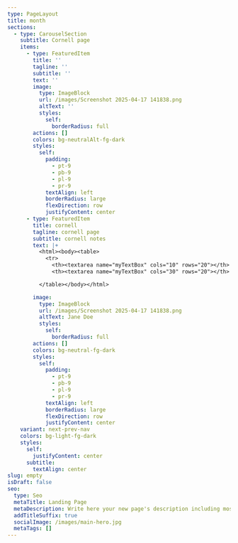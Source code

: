 ```yaml
---
type: PageLayout
title: month
sections:
  - type: CarouselSection
    subtitle: Cornell page
    items:
      - type: FeaturedItem
        title: ''
        tagline: ''
        subtitle: ''
        text: ''
        image:
          type: ImageBlock
          url: /images/Screenshot 2025-04-17 141838.png
          altText: ''
          styles:
            self:
              borderRadius: full
        actions: []
        colors: bg-neutralAlt-fg-dark
        styles:
          self:
            padding:
              - pt-9
              - pb-9
              - pl-9
              - pr-9
            textAlign: left
            borderRadius: large
            flexDirection: row
            justifyContent: center
      - type: FeaturedItem
        title: cornell
        tagline: cornell page
        subtitle: cornell notes
        text: |+
          <html><body><table>
            <tr>
              <th><textarea name="myTextBox" cols="10" rows="20"></th>
              <th><textarea name="myTextBox" cols="30" rows="20"></th>

          </table></body></html>

        image:
          type: ImageBlock
          url: /images/Screenshot 2025-04-17 141838.png
          altText: Jane Doe
          styles:
            self:
              borderRadius: full
        actions: []
        colors: bg-neutral-fg-dark
        styles:
          self:
            padding:
              - pt-9
              - pb-9
              - pl-9
              - pr-9
            textAlign: left
            borderRadius: large
            flexDirection: row
            justifyContent: center
    variant: next-prev-nav
    colors: bg-light-fg-dark
    styles:
      self:
        justifyContent: center
      subtitle:
        textAlign: center
slug: empty
isDraft: false
seo:
  type: Seo
  metaTitle: Landing Page
  metaDescription: Write here your new page's description including most relevant keywords.
  addTitleSuffix: true
  socialImage: /images/main-hero.jpg
  metaTags: []
---
```

